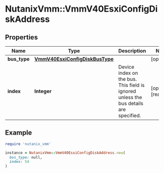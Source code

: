 # NutanixVmm::VmmV40EsxiConfigDiskAddress

## Properties

| Name | Type | Description | Notes |
| ---- | ---- | ----------- | ----- |
| **bus_type** | [**VmmV40EsxiConfigDiskBusType**](VmmV40EsxiConfigDiskBusType.md) |  | [optional] |
| **index** | **Integer** | Device index on the bus. This field is ignored unless the bus details are specified. | [optional][readonly] |

## Example

```ruby
require 'nutanix_vmm'

instance = NutanixVmm::VmmV40EsxiConfigDiskAddress.new(
  bus_type: null,
  index: 54
)
```

